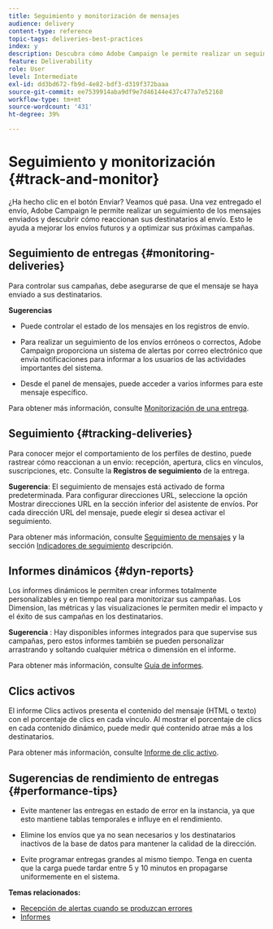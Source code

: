 ```yaml
---
title: Seguimiento y monitorización de mensajes
audience: delivery
content-type: reference
topic-tags: deliveries-best-practices
index: y
description: Descubra cómo Adobe Campaign le permite realizar un seguimiento de los mensajes enviados y descubrir cómo reaccionan sus destinatarios a la entrega
feature: Deliverability
role: User
level: Intermediate
exl-id: dd3bd672-fb9d-4e82-bdf3-d319f372baaa
source-git-commit: ee7539914aba9df9e7d46144e437c477a7e52168
workflow-type: tm+mt
source-wordcount: '431'
ht-degree: 39%

---
```


# Seguimiento y monitorización {#track-and-monitor}

¿Ha hecho clic en el botón Enviar? Veamos qué pasa. Una vez entregado el envío, Adobe Campaign le permite realizar un seguimiento de los mensajes enviados y descubrir cómo reaccionan sus destinatarios al envío. Esto le ayuda a mejorar los envíos futuros y a optimizar sus próximas campañas.

## Seguimiento de entregas {#monitoring-deliveries}

Para controlar sus campañas, debe asegurarse de que el mensaje se haya enviado a sus destinatarios.

**Sugerencias**

* Puede controlar el estado de los mensajes en los registros de envío.

* Para realizar un seguimiento de los envíos erróneos o correctos, Adobe Campaign proporciona un sistema de alertas por correo electrónico que envía notificaciones para informar a los usuarios de las actividades importantes del sistema.

* Desde el panel de mensajes, puede acceder a varios informes para este mensaje específico.

Para obtener más información, consulte [Monitorización de una entrega](../../sending/using/monitoring-a-delivery.md).

## Seguimiento {#tracking-deliveries}

Para conocer mejor el comportamiento de los perfiles de destino, puede rastrear cómo reaccionan a un envío: recepción, apertura, clics en vínculos, suscripciones, etc. Consulte la **Registros de seguimiento** de la entrega.

**Sugerencia**: El seguimiento de mensajes está activado de forma predeterminada. Para configurar direcciones URL, seleccione la opción Mostrar direcciones URL en la sección inferior del asistente de envíos. Por cada dirección URL del mensaje, puede elegir si desea activar el seguimiento.

Para obtener más información, consulte [Seguimiento de mensajes](../../sending/using/tracking-messages.md) y la sección [Indicadores de seguimiento](../../reporting/using/tracking-indicators.md) descripción.

## Informes dinámicos {#dyn-reports}

Los informes dinámicos le permiten crear informes totalmente personalizables y en tiempo real para monitorizar sus campañas. Los Dimension, las métricas y las visualizaciones le permiten medir el impacto y el éxito de sus campañas en los destinatarios.

**Sugerencia** : Hay disponibles informes integrados para que supervise sus campañas, pero estos informes también se pueden personalizar arrastrando y soltando cualquier métrica o dimensión en el informe.

Para obtener más información, consulte [Guía de informes](../../reporting/using/about-dynamic-reports.md).

## Clics activos

El informe Clics activos presenta el contenido del mensaje (HTML o texto) con el porcentaje de clics en cada vínculo. Al mostrar el porcentaje de clics en cada contenido dinámico, puede medir qué contenido atrae más a los destinatarios.

Para obtener más información, consulte [Informe de clic activo](../../reporting/using/hot-clicks.md).

## Sugerencias de rendimiento de entregas {#performance-tips}

* Evite mantener las entregas en estado de error en la instancia, ya que esto mantiene tablas temporales e influye en el rendimiento.

* Elimine los envíos que ya no sean necesarios y los destinatarios inactivos de la base de datos para mantener la calidad de la dirección.

* Evite programar entregas grandes al mismo tiempo. Tenga en cuenta que la carga puede tardar entre 5 y 10 minutos en propagarse uniformemente en el sistema.

**Temas relacionados:**

* [Recepción de alertas cuando se produzcan errores](../../sending/using/receiving-alerts-when-failures-happen.md)
* [Informes](../../reporting/using/about-dynamic-reports.md)
